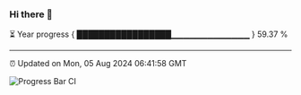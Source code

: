 ### Hi there 👋

⏳ Year progress { █████████████████▁▁▁▁▁▁▁▁▁▁▁▁▁ } 59.37 %

---

⏰ Updated on Mon, 05 Aug 2024 06:41:58 GMT

![Progress Bar CI](https://github.com/IshwaranRudhara/GIT-ACTION/workflows/Progress%20Bar%20CI/badge.svg)
